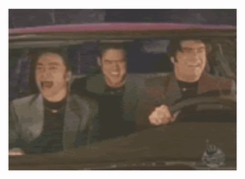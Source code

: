 ![image](https://github.com/Samoylenko666/Samoylenko666/blob/main/top.gif)
 
<!--  <br>🧭🧭🧭Welcome to my profile on Github🧭🧭🧭 


👀 I’m interested in ...
     🌱 I’m currently learning ...  
     💞️ I’m looking to collaborate on ... 
     📫 How to reach me -->

<!---
Samoylenko666/Samoylenko666 is a ✨ special ✨ repository because its `README.md` (this file) appears on your GitHub profile.
You can click the Preview link to take a look at your changes.
--->

